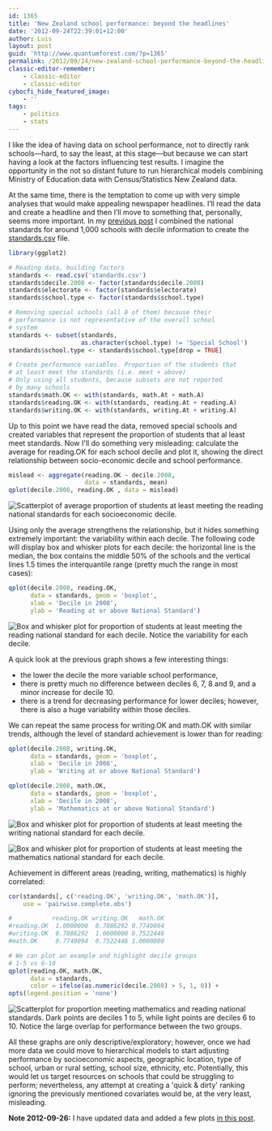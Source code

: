 ```yaml
---
id: 1365
title: 'New Zealand school performance: beyond the headlines'
date: '2012-09-24T22:39:01+12:00'
author: Luis
layout: post
guid: 'http://www.quantumforest.com/?p=1365'
permalink: /2012/09/24/new-zealand-school-performance-beyond-the-headlines/
classic-editor-remember:
    - classic-editor
    - classic-editor
cybocfi_hide_featured_image:
    - ''
tags:
    - politics
    - stats
---
```


I like the idea of having data on school performance, not to directly rank schools—hard, to say the least, at this stage—but because we can start having a look at the factors influencing test results. I imagine the opportunity in the not so distant future to run hierarchical models combining Ministry of Education data with Census/Statistics New Zealand data.

At the same time, there is the temptation to come up with very simple analyses that would make appealing newspaper headlines. I’ll read the data and create a headline and then I’ll move to something that, personally, seems more important. In my [previous post](/2012/09/new-zealand-school-data/ "New Zealand School data") I combined the national standards for around 1,000 schools with decile information to create the [standards.csv](/assets/uploads/standards.csv) file.

```r
library(ggplot2)

# Reading data, building factors
standards <- read.csv('standards.csv')
standards$decile.2008 <- factor(standards$decile.2008)
standards$electorate <- factor(standards$electorate)
standards$school.type <- factor(standards$school.type)

# Removing special schools (all 8 of them) because their
# performance is not representative of the overall school
# system
standards <- subset(standards,
                    as.character(school.type) != 'Special School')
standards$school.type <- standards$school.type[drop = TRUE]

# Create performance variables. Proportion of the students that
# at least meet the standards (i.e. meet + above)
# Only using all students, because subsets are not reported
# by many schools
standards$math.OK <- with(standards, math.At + math.A)
standards$reading.OK <- with(standards, reading.At + reading.A)
standards$writing.OK <- with(standards, writing.At + writing.A)
```

Up to this point we have read the data, removed special schools and created variables that represent the proportion of students that al least meet standards. Now I'll do something very misleading: calculate the average for reading.OK for each school decile and plot it, showing the direct relationship between socio-economic decile and school performance.

```r
mislead <- aggregate(reading.OK ~ decile.2008,
                     data = standards, mean)
qplot(decile.2008, reading.OK , data = mislead)
```

![Scatterplot of <em>average</em> proportion of students at least meeting the reading national standards for each socioeconomic decile.](/assets/images/misleading.png)

Using only the average strengthens the relationship, but it hides something extremely important: the variability within each decile. The following code will display box and whisker plots for each decile: the horizontal line is the median, the box contains the middle 50% of the schools and the vertical lines 1.5 times the interquantile range (pretty much the range in most cases):

```r
qplot(decile.2008, reading.OK,
      data = standards, geom = 'boxplot',
      xlab = 'Decile in 2008',
      ylab = 'Reading at or above National Standard')
```

![Box and whisker plot for proportion of students at least meeting the reading national standard for each decile. Notice the variability for each decile.](/assets/images/readingOK.png)

A quick look at the previous graph shows a few interesting things:

- the lower the decile the more variable school performance,
- there is pretty much no difference between deciles 6, 7, 8 and 9, and a minor increase for decile 10.
- there is a trend for decreasing performance for lower deciles; however, there is also a huge variability within those deciles.

We can repeat the same process for writing.OK and math.OK with similar trends, although the level of standard achievement is lower than for reading:

```r
qplot(decile.2008, writing.OK,
      data = standards, geom = 'boxplot',
      xlab = 'Decile in 2008',
      ylab = 'Writing at or above National Standard')

qplot(decile.2008, math.OK,
      data = standards, geom = 'boxplot',
      xlab = 'Decile in 2008',
      ylab = 'Mathematics at or above National Standard')
```

![Box and whisker plot for proportion of students at least meeting the writing national standard for each decile.](/assets/images/writingOK.png)

![Box and whisker plot for proportion of students at least meeting the mathematics national standard for each decile.](/assets/images/mathOK.png)

Achievement in different areas (reading, writing, mathematics) is highly correlated:

```r
cor(standards[, c('reading.OK', 'writing.OK', 'math.OK')],
    use = 'pairwise.complete.obs')

#           reading.OK writing.OK   math.OK
#reading.OK  1.0000000  0.7886292 0.7749094
#writing.OK  0.7886292  1.0000000 0.7522446
#math.OK     0.7749094  0.7522446 1.0000000

# We can plot an example and highlight decile groups
# 1-5 vs 6-10
qplot(reading.OK, math.OK,
      data = standards, 
      color = ifelse(as.numeric(decile.2008) > 5, 1, 0)) +
opts(legend.position = 'none')
```

![Scatterplot for proportion meeting mathematics and reading national standards. Dark points are deciles 1 to 5, while light points are deciles 6 to 10. Notice the large overlap for performance between the two groups.](/assets/images/readingOK-mathOK.png)

All these graphs are only descriptive/exploratory; however, once we had more data we could move to hierarchical models to start adjusting performance by socioeconomic aspects, geographic location, type of school, urban or rural setting, school size, ethnicity, etc. Potentially, this would let us target resources on schools that could be struggling to perform; nevertheless, any attempt at creating a 'quick &amp; dirty' ranking ignoring the previously mentioned covariates would be, at the very least, misleading.

**Note 2012-09-26:** I have updated data and added a few plots [in this post](/2012/09/25/updating-and-expanding-new-zealand-school-data/).